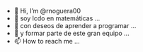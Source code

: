 - 👋 Hi, I’m @rnoguera00
- 👀 soy lcdo en matemáticas ...
- 🌱 con deseos de aprender a programar ...
- 💞️ y formar parte de este gran equipo ...
- 📫 How to reach me ...

<!---
rnoguera00/rnoguera00 is a ✨ special ✨ repository because its `README.md` (this file) appears on your GitHub profile.
You can click the Preview link to take a look at your changes.
--->

